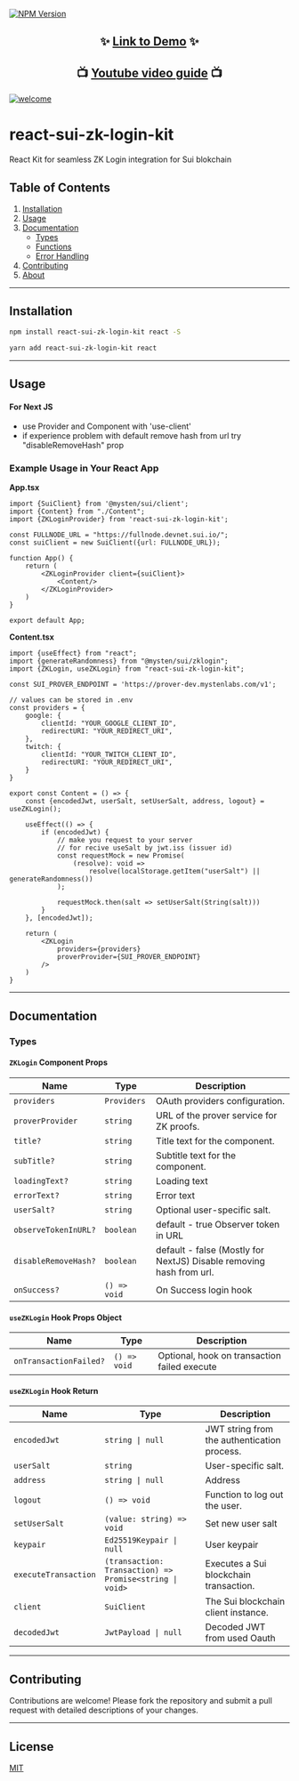 [![NPM Version](https://img.shields.io/npm/v/react-sui-zk-login-kit)](https://www.npmjs.com/package/react-sui-zk-login-kit)

<div align="center">

## ✨ [**Link to Demo**](https://demo.react-sui-zk-login.com) ✨

## 📺 [**Youtube video guide**](https://youtu.be/2qnjmKg3ugY?si=zHsCCZVYaXlklpIW) 📺

</div>

[![welcome](https://raw.githubusercontent.com/denyskozak/react-sui-zk-login-kit/refs/heads/main/welcome.png)](https://www.npmjs.com/package/react-sui-zk-login-kit)

# react-sui-zk-login-kit

React Kit for seamless ZK Login integration for Sui blokchain

## Table of Contents

1. [Installation](#installation)
2. [Usage](#usage)
3. [Documentation](#documentation)
    - [Types](#types)
    - [Functions](#functions)
    - [Error Handling](#error-handling)
4. [Contributing](#contributing)
5. [About](#about)

---

## Installation

```bash
npm install react-sui-zk-login-kit react -S
```

```bash
yarn add react-sui-zk-login-kit react
```

---

## Usage

#### For Next JS

- use Provider and Component with 'use-client'
- if experience problem with default remove hash from url try "disableRemoveHash" prop

### Example Usage in Your React App

**App.tsx**

```tsx
import {SuiClient} from '@mysten/sui/client';
import {Content} from "./Content";
import {ZKLoginProvider} from 'react-sui-zk-login-kit';

const FULLNODE_URL = "https://fullnode.devnet.sui.io/";
const suiClient = new SuiClient({url: FULLNODE_URL});

function App() {
    return (
        <ZKLoginProvider client={suiClient}>
            <Content/>
        </ZKLoginProvider>
    )
}

export default App;
```

**Content.tsx**

```tsx
import {useEffect} from "react";
import {generateRandomness} from "@mysten/sui/zklogin";
import {ZKLogin, useZKLogin} from "react-sui-zk-login-kit";

const SUI_PROVER_ENDPOINT = 'https://prover-dev.mystenlabs.com/v1';

// values can be stored in .env
const providers = {
    google: {
        clientId: "YOUR_GOOGLE_CLIENT_ID",
        redirectURI: "YOUR_REDIRECT_URI",
    },
    twitch: {
        clientId: "YOUR_TWITCH_CLIENT_ID",
        redirectURI: "YOUR_REDIRECT_URI",
    }
}

export const Content = () => {
    const {encodedJwt, userSalt, setUserSalt, address, logout} = useZKLogin();

    useEffect(() => {
        if (encodedJwt) {
            // make you request to your server 
            // for recive useSalt by jwt.iss (issuer id)
            const requestMock = new Promise(
                (resolve): void =>
                    resolve(localStorage.getItem("userSalt") || generateRandomness())
            );

            requestMock.then(salt => setUserSalt(String(salt)))
        }
    }, [encodedJwt]);

    return (
        <ZKLogin
            providers={providers}
            proverProvider={SUI_PROVER_ENDPOINT}
        />
    )
}
```

---

## Documentation

### Types

#### `ZKLogin` Component Props

| Name                 | Type         | Description                                                         |
|----------------------|--------------|---------------------------------------------------------------------|
| `providers`          | `Providers`  | OAuth providers configuration.                                      |
| `proverProvider`     | `string`     | URL of the prover service for ZK proofs.                            |
| `title?`             | `string`     | Title text for the component.                                       |
| `subTitle?`          | `string`     | Subtitle text for the component.                                    |
| `loadingText?`       | `string`     | Loading text                                                        |
| `errorText?`         | `string`     | Error text                                                          |
| `userSalt?`          | `string`     | Optional user-specific salt.                                        |
| `observeTokenInURL?` | `boolean`    | default - true Observer token in URL                                |
| `disableRemoveHash?` | `boolean`    | default - false (Mostly for NextJS) Disable removing hash from url. |
| `onSuccess?`         | `() => void` | On Success login hook                                               | Decoded JWT payload.                        |

#### `useZKLogin` Hook Props Object

| Name                   | Type         | Description                                  |
|------------------------|--------------|----------------------------------------------|
| `onTransactionFailed?` | `() => void` | Optional, hook on transaction failed execute |

#### `useZKLogin` Hook Return

| Name                 | Type                                                    | Description                                 |
|----------------------|---------------------------------------------------------|---------------------------------------------|
| `encodedJwt`         | `string \| null`                                        | JWT string from the authentication process. |
| `userSalt`           | `string`                                                | User-specific salt.                         |
| `address`            | `string \| null`                                        | Address                                     | User's Sui blockchain address.              |
| `logout`             | `() => void`                                            | Function to log out the user.               |
| `setUserSalt`        | `(value: string) => void`                               | Set new user salt                           | Function to set the user salt.          |
| `keypair`            | `Ed25519Keypair \| null`                                | User keypair                                | Ephemeral keypair for cryptographic operations. |
| `executeTransaction` | `(transaction: Transaction) => Promise<string \| void>` | Executes a Sui blockchain transaction.      |
| `client`             | `SuiClient`                                             | The Sui blockchain client instance.         |
| `decodedJwt`         | `JwtPayload \| null`                                    | Decoded JWT from used Oauth                 | Decoded JWT payload.                        |

---

## Contributing

Contributions are welcome! Please fork the repository and submit a pull request with detailed descriptions of your
changes.

---

## License

[MIT](https://opensource.org/licenses/MIT)
